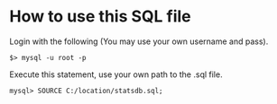 # How to use this SQL file

Login with the following (You may use your own username and pass).
```shell
$> mysql -u root -p
```

Execute this statement, use your own path to the .sql file.
```shell
mysql> SOURCE C:/location/statsdb.sql;
```